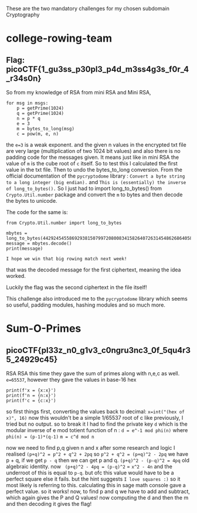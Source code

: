 These are the two mandatory challenges for my chosen subdomain Cryptography

# college-rowing-team

## Flag: picoCTF{1_gu3ss_p30pl3_p4d_m3ss4g3s_f0r_4_r34s0n}

So from my knowledge of RSA from mini RSA and Mini RSA, 

```
for msg in msgs:
    p = getPrime(1024)
    q = getPrime(1024)
    n = p * q
    e = 3
    m = bytes_to_long(msg)
    c = pow(m, e, n)
```

the `e=3` is a weak exponent. and the given n values in the encrypted txt file are very large (multiplication of two 1024 bit values) and also there is no padding code for the messages given. It means just like in mini RSA the value of `m` is the cube root of `c` itself. So to test this I calculated the first value in the txt file. Then to undo the bytes_to_long conversion. From the official documentation of the `pycryptodome` library : `Convert a byte string to a long integer (big endian).` and `This is (essentially) the inverse of long_to_bytes().` So  I just had to import long_to_bytes() from `Crypto.Util.number` package and convert the `m` to bytes and then decode the bytes to unicode. 

The code for the same is:
```
from Crypto.Util.number import long_to_bytes

mbytes = long_to_bytes(4429245455869293815079972080083415826407263145486268640583411444889535104721282447026455386576187267483573457800687229)
message = mbytes.decode()
print(message)
```
```
I hope we win that big rowing match next week!
```
that was the decoded message for the first ciphertext, meaning the idea worked. 

Luckily the flag was the second ciphertext in the file itself! 

This challenge also introduced me to the `pycryptodome` library which seems so useful, padding modules, hashing modules and so much more. 


# Sum-O-Primes
## picoCTF{pl33z_n0_g1v3_c0ngru3nc3_0f_5qu4r35_24929c45}

RSA RSA 
this time they gave the sum of primes along with n,e,c as well. `e=65537`, however they gave the values in base-16 hex 
```
print(f'x = {x:x}')
print(f'n = {n:x}')
print(f'c = {c:x}')
```
so first things first, converting the values back to decimal: `x=int("(hex of x)", 16)`
now this wouldn't be a simple 1/65537 root of c like previously, I tried but no output.
so to break it I had to find the private key `d` which is the modular inverse of e mod totient function of n : `d = e^-1 mod phi(n)` where `phi(n) = (p-1)*(q-1)`
`m = c^d mod n`

now we need to find p,q given n and x 
after some research and logic I realised `(p+q)^2 = p^2 + q^2 + 2pq` so `p^2 + q^2 = (p+q)^2 - 2pq` we have p + q, if we get `p - q` then we can get p and q. `(p+q)^2 - (p-q)^2 = 4pq` old algebraic identity. now ` (p+q)^2 - 4pq = (p-q)^2` = `x^2 - 4n` and the underroot of this is equal to `p-q`. but ofc this value would have to be a perfect square else it fails. but the hint suggests `I love squares :)` so it most likely is referring to this. calculating this in sage math console gave a perfect value. so it works! now, to find p and q we have to add and subtract, which again gives the P and Q values!
now computing the d and then the m and then decoding it gives the flag! 
